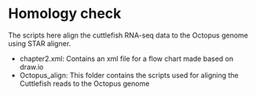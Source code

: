 # Homology check
The scripts here align the cuttlefish RNA-seq data to the Octopus genome using STAR aligner.

* chapter2.xml: Contains an xml file for a flow chart made based on draw.io
* Octopus_align: This folder contains the scripts used for aligning the Cuttlefish reads to the Octopus genome
